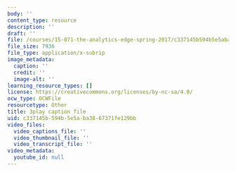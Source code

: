 ```yaml
---
body: ''
content_type: resource
description: ''
draft: ''
file: /courses/15-071-the-analytics-edge-spring-2017/c337145b594b5e5aba3867371fe129bb_cllmFIIbzrc.vtt
file_size: 7936
file_type: application/x-subrip
image_metadata:
  caption: ''
  credit: ''
  image-alt: ''
learning_resource_types: []
license: https://creativecommons.org/licenses/by-nc-sa/4.0/
ocw_type: OCWFile
resourcetype: Other
title: 3play caption file
uid: c337145b-594b-5e5a-ba38-67371fe129bb
video_files:
  video_captions_file: ''
  video_thumbnail_file: ''
  video_transcript_file: ''
video_metadata:
  youtube_id: null
---
```

